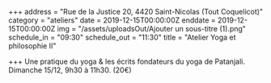 +++
address = "Rue de la Justice 20, 4420 Saint-Nicolas (Tout Coquelicot)"
category = "ateliers"
date = 2019-12-15T00:00:00Z
enddate = 2019-12-15T00:00:00Z
img = "/assets/uploadsOut/Ajouter un sous-titre (1).png"
schedule_in = "09:30"
schedule_out = "11:30"
title = "Atelier Yoga et philosophie II"

+++
Une pratique du yoga & les écrits fondateurs du yoga de Patanjali. Dimanche 15/12, 9h30 à 11h30. (20€)